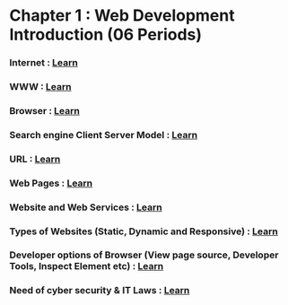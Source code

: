 # Chapter 1 : Web Development Introduction (06 Periods)

### Internet : [Learn](https://github.com/Vishesh-Dhiman/Internet-Web-Technology/blob/main/Web%20Development%20Introduction/internet.md)

### WWW : [Learn](https://github.com/Vishesh-Dhiman/Internet-Web-Technology/blob/main/Web%20Development%20Introduction%2FWWW.md)

### Browser : [Learn](https://github.com/Vishesh-Dhiman/Internet-Web-Technology/blob/main/Web%20Development%20Introduction/Browser.md)

### Search engine Client Server Model : [Learn](https://github.com/Vishesh-Dhiman/Internet-Web-Technology/blob/main/Web%20Development%20Introduction/Search%20engine%20Client%20Server%20Model.md)

### URL : [Learn](https://github.com/Vishesh-Dhiman/Internet-Web-Technology/blob/main/Web%20Development%20Introduction/URL.md)

### Web Pages : [Learn](https://github.com/Vishesh-Dhiman/Internet-Web-Technology/blob/main/Web%20Development%20Introduction/Web%20pages.md)

### Website and Web Services : [Learn](https://github.com/Vishesh-Dhiman/Internet-Web-Technology/blob/main/Web%20Development%20Introduction/Website%20and%20web%20services.md)

### Types of Websites (Static, Dynamic and Responsive) : [Learn](https://github.com/Vishesh-Dhiman/Internet-Web-Technology/blob/main/Web%20Development%20Introduction/Types%20of%20Websites%20(Static%2C%20Dynamic%20and%20Responsive).md)

### Developer options of Browser (View page source, Developer Tools, Inspect Element etc) : [Learn](https://github.com/Vishesh-Dhiman/Internet-Web-Technology/blob/main/Web%20Development%20Introduction/Developer%20options%20of%20Browser%20(View%20page%20source%2C%20Developer%20Tools%2C%20Inspect%20Element%20etc.).md)

### Need of cyber security & IT Laws : [Learn](https://github.com/Vishesh-Dhiman/Internet-Web-Technology/blob/main/Web%20Development%20Introduction/Need%20of%20cyber%20security%20%26%20IT%20Laws.md)
